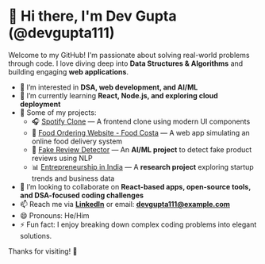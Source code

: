 # 👋 Hi there, I'm Dev Gupta (@devgupta111)

Welcome to my GitHub! I'm passionate about solving real-world problems through code. I love diving deep into **Data Structures & Algorithms** and building engaging **web applications**.

- 👀 I’m interested in **DSA, web development, and AI/ML**
- 🌱 I’m currently learning **React, Node.js, and exploring cloud deployment**
- 💼 Some of my projects:
  - 🎧 [Spotify Clone](https://github.com/devgupta111/Spotify-Clone) — A frontend clone using modern UI components
  - 🍔 [Food Ordering Website - Food Costa](https://github.com/devgupta111/Food-Ordering-Website--Food-Costa) — A web app simulating an online food delivery system
  - 🧠 [Fake Review Detector](https://github.com/devgupta111/Fake-Review-Detector) — An **AI/ML project** to detect fake product reviews using NLP
  - 📊 [Entrepreneurship in India](https://github.com/devgupta111/Entrepreneurship-in-India) — A **research project** exploring startup trends and business data
- 💞️ I’m looking to collaborate on **React-based apps, open-source tools, and DSA-focused coding challenges**
- 📫 Reach me via **[LinkedIn](https://www.linkedin.com/)** or email: **devgupta111@example.com**
- 😄 Pronouns: He/Him
- ⚡ Fun fact: I enjoy breaking down complex coding problems into elegant solutions.

Thanks for visiting! 🌟


<!---
devgupta111/devgupta111 is a ✨ special ✨ repository because its `README.md` (this file) appears on your GitHub profile.
You can click the Preview link to take a look at your changes.
--->
